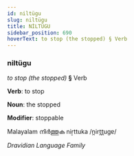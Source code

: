 ```yaml
---
id: niltügu
slug: niltügu
title: NİLTÜGU
sidebar_position: 690
hoverText: to stop (the stopped) § Verb
---
```


### niltügu

*to stop (the stopped)* **§** Verb

**Verb**: to stop

**Noun**: the stopped

**Modifier**: stoppable

Malayalam നിർത്തുക niṟttuka /n̪irt̪t̪uɡɐ/

*Dravidian Language Family*